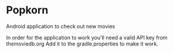 # Popkorn
Android application to check out new movies

In order for the application to work you'll need a valid API key from themoviedb.org
Add it to the gradle.properties to make it work.